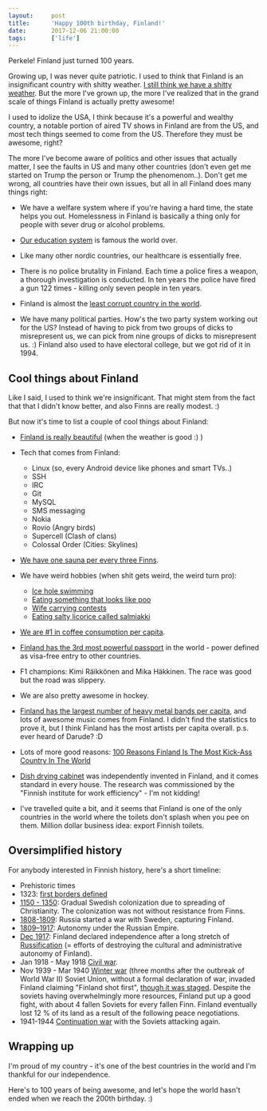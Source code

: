 ```yaml
---
layout:     post
title:      'Happy 100th birthday, Finland!'
date:       2017-12-06 21:00:00
tags:       ['life']
---
```


Perkele! Finland just turned 100 years.

Growing up, I was never quite patriotic. I used to think that Finland is an insignificant country
with shitty weather. [I still think we have a shitty weather](https://i.imgur.com/MAnBx1y.jpg).
But the more I've grown up, the more I've realized that in the grand scale of things Finland is actually pretty awesome!

I used to idolize the USA, I think because it's a powerful and wealthy country, a notable portion of
aired TV shows in Finland are from the US, and most tech things seemed to come from the US. Therefore
they must be awesome, right?

The more I've become aware of politics and other issues that actually matter, I see the faults in US
and many other countries (don't even get me started on Trump the person or Trump the phenomenom..).
Don't get me wrong, all countries have their own issues, but all in all Finland does many things right:

- We have a welfare system where if you're having a hard time, the state helps you out. Homelessness
  in Finland is basically a thing only for people with sever drug or alcohol problems.

- [Our education system](http://www.businessinsider.com/finland-education-school-2011-12) is famous the world over.

- Like many other nordic countries, our healthcare is essentially free.

- There is no police brutality in Finland. Each time a police fires a weapon, a thorough investigation is
  conducted. In ten years the police have fired a gun 122 times - killing only seven people in ten years.

- Finland is almost the [least corrupt country in the world](https://en.wikipedia.org/wiki/Corruption_Perceptions_Index#2016).

- We have many political parties. How's the two party system working out for the US?
  Instead of having to pick from two groups of dicks to misrepresent us, we can pick
  from nine groups of dicks to misrepresent us. :) Finland also used to have electoral college,
  but we got rid of it in 1994.


Cool things about Finland
-------------------------

Like I said, I used to think we're insignificant. That might stem from the fact that that
I didn't know better, and also Finns are really modest. :)

But now it's time to list a couple of cool things about Finland:

- [Finland is really beautiful](http://www.visitfinland.com/article/finlands-ten-most-beautiful-landscapes/) (when the weather is good :) )

- Tech that comes from Finland:
	* Linux (so, every Android device like phones and smart TVs..)
	* SSH
	* IRC
	* Git
	* MySQL
	* SMS messaging
	* Nokia
	* Rovio (Angry birds)
	* Supercell (Clash of clans)
	* Colossal Order (Cities: Skylines)

- [We have one sauna per every three Finns](https://finland.fi/life-society/bare-facts-of-the-sauna/).

- We have weird hobbies (when shit gets weird, the weird turn pro):

	* [Ice hole swimming](http://www.visitfinland.com/article/a-refreshing-dip-icy-waters/)
	* [Eating something that looks like poo](https://en.wikipedia.org/wiki/M%C3%A4mmi)
	* [Wife carrying contests](https://en.wikipedia.org/wiki/Wife-carrying)
	* [Eating salty licorice called salmiakki](https://en.wikipedia.org/wiki/Salty_liquorice)

- [We are #1 in coffee consumption per capita](http://www.worldmapper.org/posters/worldmapper_1038_coffee_consumption_ver2.pdf).

- [Finland has the 3rd most powerful passport](http://www.independent.co.uk/travel/22-most-powerful-passports-world-travel-expat-moving-abroad-brexit-a7946481.html)
  in the world - power defined as visa-free entry to other countries.

- F1 champions: Kimi Räikkönen and Mika Häkkinen. The race was good but the road was slippery.

- We are also pretty awesome in hockey.

- [Finland has the largest number of heavy metal bands per capita](https://jakubmarian.com/number-of-metal-bands-per-capita-in-europe/),
  and lots of awesome music comes from Finland. I didn't find the statistics to prove it, but I think Finland
  has the most artists per capita overall. p.s. ever heard of Darude? :D

- Lots of more good reasons:
  [100 Reasons Finland Is The Most Kick-Ass Country In The World](https://medium.com/@NordicEdward/100-reasons-finland-is-the-most-kick-ass-country-in-the-world-cab6fca54bdc)

- [Dish drying cabinet](https://en.wikipedia.org/wiki/Dish_drying_cabinet) was independently invented in Finland,
  and it comes standard in every house. The research was commissioned by the "Finnish institute for work efficiency" -
  I'm not kidding!

- I've travelled quite a bit, and it seems that Finland is one of the only countries in the world
  where the toilets don't splash when you pee on them. Million dollar business idea: export Finnish toilets.


Oversimplified history
----------------------

For anybody interested in Finnish history, here's a short timeline:

- Prehistoric times 
- 1323: [first borders defined](https://en.wikipedia.org/wiki/Treaty_of_N%C3%B6teborg)
- [1150 - 1350](https://en.wikipedia.org/wiki/Swedish_Crusades):
  Gradual Swedish colonization due to spreading of Christianity. The colonization was not without resistance from Finns.
- [1808-1809](https://en.wikipedia.org/wiki/Finnish_War):
  Russia started a war with Sweden, capturing Finland.
- [1809–1917](https://en.wikipedia.org/wiki/Grand_Duchy_of_Finland):
  Autonomy under the Russian Empire.
- [Dec 1917](https://en.wikipedia.org/wiki/Independence_of_Finland):
  Finland declared independence after a long stretch of
  [Russification](https://en.wikipedia.org/wiki/Russification_of_Finland) (= efforts of destroying
  the cultural and administrative autonomy of Finland).
- Jan 1918 - May 1918 [Civil war](https://en.wikipedia.org/wiki/Finnish_Civil_War).
- Nov 1939 - Mar 1940 [Winter war](https://en.wikipedia.org/wiki/Winter_War) (three months after the outbreak of World War II)
  Soviet Union, without a formal declaration of war, invaded Finland claiming "Finland shot first",
  [though it was staged](https://en.wikipedia.org/wiki/Shelling_of_Mainila). Despite the soviets
  having overwhelmingly more resources, Finland put up a good fight, with about 4 fallen Soviets for every fallen Finn.
  Finland eventually lost 12 % of its land as a result of the following peace negotiations.
- 1941-1944 [Continuation war](https://en.wikipedia.org/wiki/Continuation_War) with the Soviets attacking again.


Wrapping up
-----------

I'm proud of my country - it's one of the best countries in the world and I'm thankful for our independence.

Here's to 100 years of being awesome, and let's hope the world hasn't ended when we reach the 200th birthday. :)
